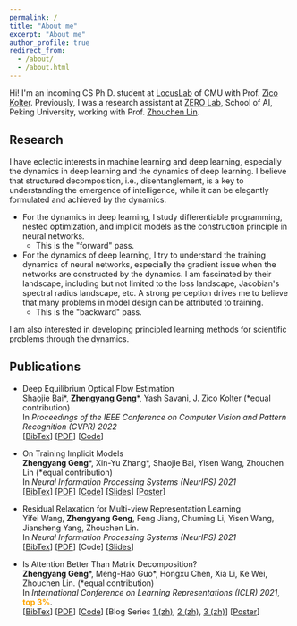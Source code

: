 ```yaml
---
permalink: /
title: "About me"
excerpt: "About me"
author_profile: true
redirect_from: 
  - /about/
  - /about.html
---
```


Hi! I'm an incoming CS Ph.D. student at [LocusLab](https://github.com/locuslab) of CMU with Prof. [Zico Kolter](https://zicokolter.com/). Previously, I was a research assistant at [ZERO Lab](https://zero-lab-pku.github.io/), School of AI, Peking University, working with Prof. [Zhouchen Lin](https://zhouchenlin.github.io/).

Research
---------

I have eclectic interests in machine learning and deep learning, especially the dynamics in deep learning and the dynamics of deep learning. I believe that structured decomposition, i.e., disentanglement, is a key to understanding the emergence of intelligence, while it can be elegantly formulated and achieved by the dynamics.

- For the dynamics in deep learning, I study differentiable programming, nested optimization, and implicit models as the construction principle in neural networks.
  - This is the "forward" pass.
- For the dynamics of deep learning, I try to understand the training dynamics of neural networks, especially the gradient issue when the networks are constructed by the dynamics. I am fascinated by their landscape, including but not limited to the loss landscape, Jacobian's spectral radius landscape, etc. A strong perception drives me to believe that many problems in model design can be attributed to training.
  - This is the "backward" pass.

I am also interested in developing principled learning methods for scientific problems through the dynamics.

Publications
---------

- Deep Equilibrium Optical Flow Estimation \
  Shaojie Bai\*, **Zhengyang Geng**\*, Yash Savani, J. Zico Kolter
  (\*equal contribution) \
  In *Proceedings of the IEEE Conference on Computer Vision and Pattern Recognition (CVPR) 2022* \
  [[BibTex](https://github.com/Gsunshine/Gsunshine.github.io/blob/master/assets/bib/deq-flow.bib)] [[PDF]()] [[Code](https://github.com/locuslab/deq-flow)]

- On Training Implicit Models \
  **Zhengyang Geng**\*, Xin-Yu Zhang\*, Shaojie Bai, Yisen Wang, Zhouchen Lin
  (\*equal contribution) \
  In *Neural Information Processing Systems (NeurIPS) 2021* \
  [[BibTex](https://github.com/Gsunshine/Gsunshine.github.io/blob/master/assets/bib/phantom_grad.bib)] [[PDF](https://arxiv.org/pdf/2111.05177.pdf)] [[Code](https://github.com/Gsunshine/phantom_grad)] [[Slides](https://github.com/Gsunshine/Gsunshine.github.io/blob/master/assets/slides/2021_NeurIPS_On_Training_Implicit_Models_slides.pdf)] [[Poster](https://github.com/Gsunshine/Gsunshine.github.io/blob/master/assets/poster/2021_NeurIPS_On_Training_Implicit_Models_poster.pdf)]

- Residual Relaxation for Multi-view Representation Learning \
  Yifei Wang, **Zhengyang Geng**, Feng Jiang, Chuming Li, Yisen Wang, Jiansheng Yang, Zhouchen Lin. \
  In *Neural Information Processing Systems (NeurIPS) 2021* \
  [[BibTex](https://github.com/Gsunshine/Gsunshine.github.io/blob/master/assets/bib/prelax.bib)] [[PDF](https://arxiv.org/pdf/2110.15348.pdf)] [Code] [[Slides](https://yifeiwang77.github.io/files/slides/NeurIPS2021_Prelax_slides.pdf)] 

- Is Attention Better Than Matrix Decomposition? \
  **Zhengyang Geng**\*, Meng-Hao Guo\*, Hongxu Chen, Xia Li, Ke Wei, Zhouchen Lin.
  (\*equal contribution) \
  In *International Conference on Learning Representations (ICLR) 2021*, **<font color='orange'>top 3%</font>**. \
  [[BibTex](https://github.com/Gsunshine/Gsunshine.github.io/blob/master/assets/bib/ham.bib)] [[PDF](https://arxiv.org/pdf/2109.04553.pdf)] [[Code](https://github.com/Gsunshine/Enjoy-Hamburger)] [Blog Series [1 (zh)](https://zhuanlan.zhihu.com/p/369769485), [2 (zh)](https://zhuanlan.zhihu.com/p/369855045), [3 (zh)](https://zhuanlan.zhihu.com/p/370410446)] [[Poster](https://github.com/Gsunshine/Gsunshine.github.io/blob/master/assets/poster/2021_ICLR_Ham_poster.png)]
  